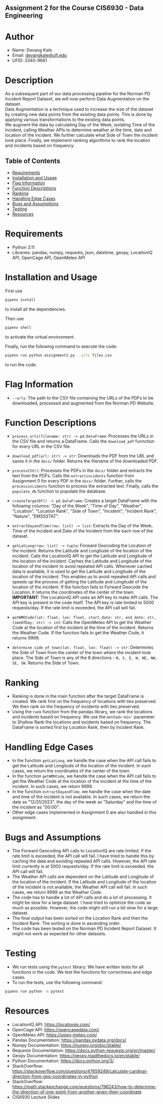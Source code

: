 ## Assignment 2 for the Course CIS6930 - Data Engineering
#   Author
- Name: Devang Kale
- Email: devangkale@ufl.edu
- UFID: 3340-9661

# Description
As a subsequent part of our data processing pipeline for the Norman PD Incident Report Dataset, we will now perform Data Augmentation on the dataset.  
Data Augmentation is a technique used to increase the size of the dataset by creating new data points from the existing data points. This is done by applying various transformations to the existing data points.  
We augment the data by calculating Day of the Week, isolating Time of the Incident, calling Weather APIs to determine weather at the time, date and location of the incident. We further calculate what Side of Town the incident took place. Finally, we implement ranking algorithms to rank the location and incidents based on frequency.

## Table of Contents

- [Requirements](#requirements)
- [Installation and Usage](#installation-and-usage)
- [Flag Information](#flag-information)
- [Function Descriptions](#function-descriptions)
- [Ranking](#ranking)
- [Handling Edge Cases](#logic-behind-the-code)
- [Bugs and Assumptions](#bugs-and-assumptions)
- [Testing](#testing)
- [Resources](#resources)

# Requirements
- Python 3.11
- Libraries: pandas, numpy, requests, json, datetime, geopy, LocationIQ API, OpenCage API, OpenMeteo API

# Installation and Usage

First use 
```bash
pipenv install 
```
to install all the dependencies. 

Then use 
```bash
pipenv shell 
```
to activate the virtual environment.  

Finally, run the following command to execute the code:
```bash
pipenv run python assignment2.py --urls files.csv
```
to run the code.

# Flag Information
- `--urls`: The path to the CSV file containing the URLs of the PDFs to be downloaded, processed and augmented from the Norman PD Website.

# Function Descriptions
- `process_urls(filename: str) -> pd.DataFrame`: Processes the URLs in the CSV file and returns a DataFrame. Calls the `download_pdf` funnction for every URL in the CSV file.  
- `download_pdf(url: str) -> str`: Downloads the PDF from the URL and saves it in the `docs/` folder. Returns the filename of the downloaded PDF.
- `processCSV()`: Processes the PDFs in the `docs/` folder and extracts the text from the PDFs. Calls the `extractincidents` function from Assignment 0 for every PDF in the `docs/` folder. Further, calls the `processincidents` function to process the extracted text. Finally, calls the `populate_db` function to populate the database.
- `createTargetDf() -> pd.DataFrame`: Creates a target DataFrame with the following columns: "Day of the Week", "Time of Day", "Weather", "Location", "Location Rank", "Side of Town", "Incident", "Incident Rank", "Nature", "EMSSSTAT".
- `extractDayandTime(row: list) -> list`: Extracts the Day of the Week, Time of the Incident and Date of the Incident from the each row of the dataset.

- `getLatLong(row: list) -> tuple`: Forward Geocoding the Location of the incident. Returns the Latitude and Longitude of the location of the incident. Calls the LocationIQ API to get the Latitude and Longitude of the location of the incident. Caches the Latitude and Longitude of the location of the incident to avoid repeated API calls. Whenever cached data is available, it is used to get the Latitude and Longitude of the location of the incident. This enables us to avoid repeated API calls and speeds up the process of getting the Latitude and Longitude of the location of the incident. If the function fails to Forward Geocode the Location, it returns the coordinates of the center of the town.  
**IMPORTANT**: The LocationIQ API uses an API key to make API calls. The API key is present in the code itself. The API key is rate limited to 5000 requests/day. If the rate limit is exceeded, the API call will fail.

- `getWMOCode(lat: float, lon: float, start_date: str, end_date: str, timeOfDay: str) -> int`: Calls the OpenMeteo API to get the Weather Code at the location of the incident at the time of the incident. Returns the Weather Code. If the function fails to get the Weather Code, it returns 9999.

- `determine_side_of_town(lat: float, lon: float) -> str`: Determines the Side of Town from the center of the town where the incident took place. The Side of Town is any of the 8 directions - `N, S, E, W, NE, NW, SE, SW`. Returns the Side of Town. 

# Ranking
- Ranking is done in the main function after the target DataFrame is created. We rank first on the frequency of locations with ties preserved. We then rank on the frequency of incidents with ties preserved.
- Using the `rank` function from the pandas library, we rank the locations and incidents based on frequency. We use the `method='min'` parameter to Shallow Rank the locations and incidents based on frequency. The DataFrame is sorted first by Location Rank, then by Incident Rank.

# Handling Edge Cases
- In the function `getLatLong`, we handle the case when the API call fails to get the Latitude and Longitude of the location of the incident. In such cases, we return the coordinates of the center of the town.
- In the function `getWMOCode`, we handle the case when the API call fails to get the Weather Code at the location of the incident at the time of the incident. In such cases, we return 9999.
- In the function `extractDayandTime`, we handle the case when the date and time of the incident is not available. In such cases, we return the date as "12/31/2023", the day of the week as "Saturday" and the time of the incident as "00:00".
- Other edge cases implemented in Assignment 0 are also handled in this assignment.


# Bugs and Assumptions
- The Forward Geocoding API calls to LocationIQ are rate limited. If the rate limit is exceeded, the API call will fail. I have tried to handle this by caching the data and avoiding repeated API calls. However, the API rate limit currently is at 5000 requests/day. If the rate limit is exceeded, the API call will fail.
- The Weather API calls are dependent on the Latitude and Longitude of the location of the incident. If the Latitude and Longitude of the location of the incident is not available, the Weather API call will fail. In such cases, we return 9999 as the Weather Code.
- The code has to handle a lot of API calls and do a lot of processing. It might be slow for a large dataset. I have tried to optimize the code as much as possible. However, the code might still run a bit slow for a large dataset.
- The final output has been sorted on the Location Rank and then the Incident Rank. The sorting is done in ascending order.
- The code has been tested on the Norman PD Incident Report Dataset. It might not work as expected for other datasets.

# Testing
- We run tests using the `pytest` library. We have written tests for all functions in the code. We test the functions for correctness and edge cases.
- To run the tests, use the following command:
```bash
pipenv run python -m pytest
```

# Resources
- LocationIQ API: https://locationiq.com/
- OpenCage API: https://opencagedata.com/
- OpenMeteo API: https://open-meteo.com/
- Pandas Documentation: https://pandas.pydata.org/docs/
- Numpy Documentation: https://numpy.org/doc/stable/
- Requests Documentation: https://docs.python-requests.org/en/master/
- Geopy Documentation: https://geopy.readthedocs.io/en/stable/
- Python Documentation: https://docs.python.org/3/
- StackOverflow: https://stackoverflow.com/questions/47659249/calculate-cardinal-direction-from-gps-coordinates-in-python
- StackOverflow: https://math.stackexchange.com/questions/796243/how-to-determine-the-direction-of-one-point-from-another-given-their-coordinate
- CIS6930 Lecture Slides